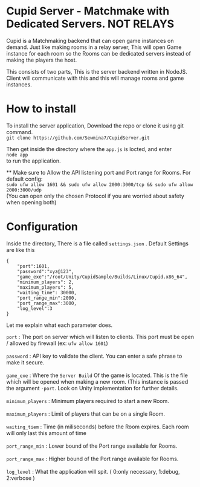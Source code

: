# Cupid Server - Matchmake with Dedicated Servers. NOT RELAYS
Cupid is a Matchmaking backend that can open game instances on demand. Just like making rooms in a relay server, This will open Game instance for each room so the Rooms can be dedicated servers instead of making the players the host.

This consists of two parts, This is the server backend written in NodeJS. Client will communicate with this and this will manage rooms and game instances.

# How to install
To install the server application, Download the repo or clone it using git command.</br>
``git clone https://github.com/Sewmina7/CupidServer.git``

Then get inside the directory where the ``app.js`` is locted, and enter </br>
``node app``</br>
to run the application.

** Make sure to Allow the API listening port and Port range for Rooms.
For default config: </br>``sudo ufw allow 1601 && sudo ufw allow 2000:3000/tcp && sudo ufw allow 2000:3000/udp``</br> (You can open only the chosen Protocol if you are worried about safety when opening both)

# Configuration
Inside the directory, There is a file called ``settings.json`` . Default Settings are like this
```
{
    "port":1601,
    "password":"xyz@123",
    "game_exe":"/root/Unity/CupidSample/Builds/Linux/Cupid.x86_64",
    "minimum_players": 2,
    "maximum_players": 5,
    "waiting_time": 30000,
    "port_range_min":2000,
    "port_range_max":3000,
    "log_level":3
}
```

Let me explain what each parameter does.

``port`` : The port on server which will listen to clients. This port must be open / allowed by firewall (ex: ``ufw allow 1601``)</br></br>
``password`` : API key to validate the client. You can enter a safe phrase to make it secure.</br></br>
``game_exe`` : Where the ``Server Build`` Of the game is located. This is the file which will be opened when making a new room. (This instance is passed the argument ``-port``. Look on Unity implementation for further details.</br></br>
``minimum_players`` : Minimum players required to start a new Room.</br></br>
``maximum_players`` : Limit of players that can be on a single Room.</br></br>
``waiting_tiem`` : Time (in miliseconds) before the Room expires. Each room will only last this amount of time</br></br>
``port_range_min`` : Lower bound of the Port range available for Rooms. </br></br>
``port_range_max`` : Higher bound of the Port range available for Rooms.</br></br>
``log_level`` : What the application will spit. ( 0:only necessary, 1:debug, 2:verbose )